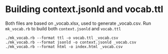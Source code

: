 # Building context.jsonld and vocab.ttl

Both files are based on \_vocab.xlsx, used to generate \_vocab.csv. Run `mk_vocab.rb` to build both `context.jsonld` and `vocab.ttl`

    ./mk_vocab.rb --format ttl -o vocab.ttl _vocab.csv
    ./mk_vocab.rb --format jsonld -o context.jsonld _vocab.csv
    ./mk_vocab.rb --format html -o index.html _vocab.csv
